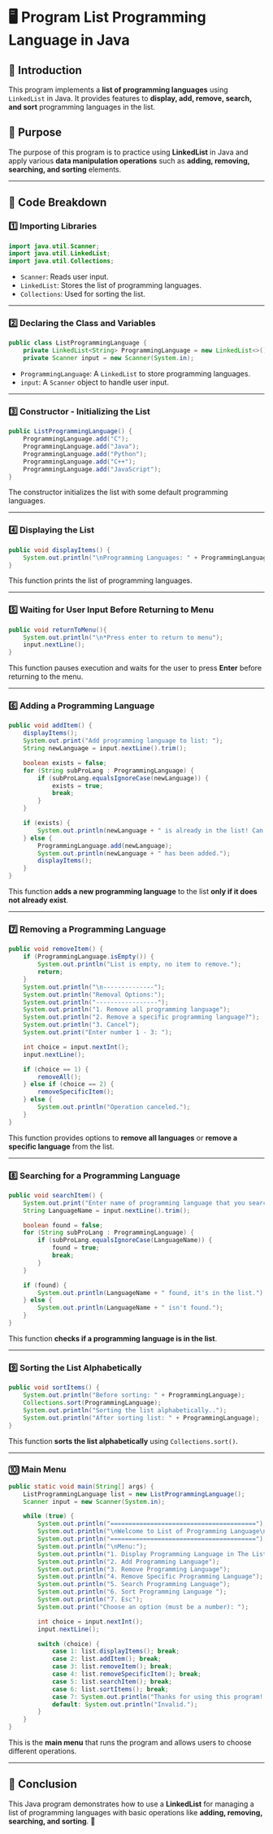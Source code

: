 # 🖥️    Program List Programming Language in Java

## 📌 Introduction
This program implements a **list of programming languages** using `LinkedList` in Java. It provides features to **display, add, remove, search, and sort** programming languages in the list.

## 🎯 Purpose
The purpose of this program is to practice using **LinkedList** in Java and apply various **data manipulation operations** such as **adding, removing, searching, and sorting** elements.

---

## 📜 Code Breakdown

### 1️⃣ Importing Libraries
```java
import java.util.Scanner;
import java.util.LinkedList;
import java.util.Collections;
```
- `Scanner`: Reads user input.
- `LinkedList`: Stores the list of programming languages.
- `Collections`: Used for sorting the list.

---

### 2️⃣ Declaring the Class and Variables
```java
public class ListProgrammingLanguage {
    private LinkedList<String> ProgrammingLanguage = new LinkedList<>();
    private Scanner input = new Scanner(System.in);
```
- `ProgrammingLanguage`: A `LinkedList` to store programming languages.
- `input`: A `Scanner` object to handle user input.

---

### 3️⃣ Constructor - Initializing the List
```java
public ListProgrammingLanguage() {
    ProgrammingLanguage.add("C");
    ProgrammingLanguage.add("Java");
    ProgrammingLanguage.add("Python");
    ProgrammingLanguage.add("C++");
    ProgrammingLanguage.add("JavaScript");
}
```
The constructor initializes the list with some default programming languages.

---

### 4️⃣ Displaying the List
```java
public void displayItems() {
    System.out.println("\nProgramming Languages: " + ProgrammingLanguage);
}
```
This function prints the list of programming languages.

---

### 5️⃣ Waiting for User Input Before Returning to Menu
```java
public void returnToMenu(){
    System.out.println("\n*Press enter to return to menu");
    input.nextLine();
}
```
This function pauses execution and waits for the user to press **Enter** before returning to the menu.

---

### 6️⃣ Adding a Programming Language
```java
public void addItem() {
    displayItems();
    System.out.print("Add programming language to list: ");
    String newLanguage = input.nextLine().trim();  

    boolean exists = false;
    for (String subProLang : ProgrammingLanguage) {
        if (subProLang.equalsIgnoreCase(newLanguage)) { 
            exists = true;
            break;
        }
    }

    if (exists) {
        System.out.println(newLanguage + " is already in the list! Can't duplicate.");
    } else {
        ProgrammingLanguage.add(newLanguage);
        System.out.println(newLanguage + " has been added.");
        displayItems();
    }
}
```
This function **adds a new programming language** to the list **only if it does not already exist**.

---

### 7️⃣ Removing a Programming Language
```java
public void removeItem() {
    if (ProgrammingLanguage.isEmpty()) {
        System.out.println("List is empty, no item to remove.");
        return;
    }
    System.out.println("\n--------------");
    System.out.println("Removal Options:");
    System.out.println("-----------------");
    System.out.println("1. Remove all programming language");
    System.out.println("2. Remove a specific programming language?");
    System.out.println("3. Cancel");
    System.out.print("Enter number 1 - 3: ");

    int choice = input.nextInt();
    input.nextLine(); 

    if (choice == 1) {
        removeAll();
    } else if (choice == 2) {
        removeSpecificItem();
    } else {
        System.out.println("Operation canceled.");
    }
}
```
This function provides options to **remove all languages** or **remove a specific language** from the list.

---

### 8️⃣ Searching for a Programming Language
```java
public void searchItem() {
    System.out.print("Enter name of programming language that you search: ");
    String LanguageName = input.nextLine().trim();

    boolean found = false;
    for (String subProLang : ProgrammingLanguage) {
        if (subProLang.equalsIgnoreCase(LanguageName)) { 
            found = true;
            break;
        }
    }

    if (found) {
        System.out.println(LanguageName + " found, it's in the list.");
    } else {
        System.out.println(LanguageName + " isn't found.");
    }
}
```
This function **checks if a programming language is in the list**.

---

### 9️⃣ Sorting the List Alphabetically
```java
public void sortItems() {
    System.out.println("Before sorting: " + ProgrammingLanguage);
    Collections.sort(ProgrammingLanguage); 
    System.out.println("Sorting the list alphabetically..");
    System.out.println("After sorting list: " + ProgrammingLanguage);
}
```
This function **sorts the list alphabetically** using `Collections.sort()`.

---

### 🔟 Main Menu
```java
public static void main(String[] args) {
    ListProgrammingLanguage list = new ListProgrammingLanguage();
    Scanner input = new Scanner(System.in);

    while (true) {
        System.out.println("========================================");
        System.out.println("\nWelcome to List of Programming Language\n");
        System.out.println("========================================");
        System.out.println("\nMenu:");
        System.out.println("1. Display Programming Language in The List");
        System.out.println("2. Add Programming Language");
        System.out.println("3. Remove Programming Language");
        System.out.println("4. Remove Specific Programming Language");
        System.out.println("5. Search Programming Language");
        System.out.println("6. Sort Programming Language ");
        System.out.println("7. Esc");
        System.out.print("Choose an option (must be a number): ");

        int choice = input.nextInt();
        input.nextLine();

        switch (choice) {
            case 1: list.displayItems(); break;
            case 2: list.addItem(); break;
            case 3: list.removeItem(); break;
            case 4: list.removeSpecificItem(); break;
            case 5: list.searchItem(); break;
            case 6: list.sortItems(); break;
            case 7: System.out.println("Thanks for using this program! 😊"); return;
            default: System.out.println("Invalid.");
        }
    }
}
```
This is the **main menu** that runs the program and allows users to choose different operations.

---

## 🎉 Conclusion
This Java program demonstrates how to use a **LinkedList** for managing a list of programming languages with basic operations like **adding, removing, searching, and sorting**. 🚀

